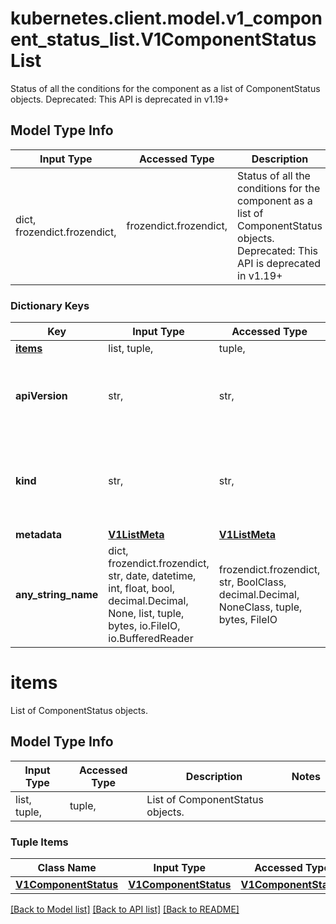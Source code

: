 # kubernetes.client.model.v1_component_status_list.V1ComponentStatusList

Status of all the conditions for the component as a list of ComponentStatus objects. Deprecated: This API is deprecated in v1.19+

## Model Type Info
Input Type | Accessed Type | Description | Notes
------------ | ------------- | ------------- | -------------
dict, frozendict.frozendict,  | frozendict.frozendict,  | Status of all the conditions for the component as a list of ComponentStatus objects. Deprecated: This API is deprecated in v1.19+ | 

### Dictionary Keys
Key | Input Type | Accessed Type | Description | Notes
------------ | ------------- | ------------- | ------------- | -------------
**[items](#items)** | list, tuple,  | tuple,  | List of ComponentStatus objects. | 
**apiVersion** | str,  | str,  | APIVersion defines the versioned schema of this representation of an object. Servers should convert recognized schemas to the latest internal value, and may reject unrecognized values. More info: https://git.k8s.io/community/contributors/devel/sig-architecture/api-conventions.md#resources | [optional] 
**kind** | str,  | str,  | Kind is a string value representing the REST resource this object represents. Servers may infer this from the endpoint the kubernetes.client submits requests to. Cannot be updated. In CamelCase. More info: https://git.k8s.io/community/contributors/devel/sig-architecture/api-conventions.md#types-kinds | [optional] 
**metadata** | [**V1ListMeta**](V1ListMeta.md) | [**V1ListMeta**](V1ListMeta.md) |  | [optional] 
**any_string_name** | dict, frozendict.frozendict, str, date, datetime, int, float, bool, decimal.Decimal, None, list, tuple, bytes, io.FileIO, io.BufferedReader | frozendict.frozendict, str, BoolClass, decimal.Decimal, NoneClass, tuple, bytes, FileIO | any string name can be used but the value must be the correct type | [optional]

# items

List of ComponentStatus objects.

## Model Type Info
Input Type | Accessed Type | Description | Notes
------------ | ------------- | ------------- | -------------
list, tuple,  | tuple,  | List of ComponentStatus objects. | 

### Tuple Items
Class Name | Input Type | Accessed Type | Description | Notes
------------- | ------------- | ------------- | ------------- | -------------
[**V1ComponentStatus**](V1ComponentStatus.md) | [**V1ComponentStatus**](V1ComponentStatus.md) | [**V1ComponentStatus**](V1ComponentStatus.md) |  | 

[[Back to Model list]](../../README.md#documentation-for-models) [[Back to API list]](../../README.md#documentation-for-api-endpoints) [[Back to README]](../../README.md)

